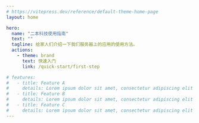 ```yaml
---
# https://vitepress.dev/reference/default-theme-home-page
layout: home

hero:
  name: "二本科技使用指南"
  text: ""
  tagline: 给家人们介绍一下我们服务器上的应用的使用方法。
  actions:
    - theme: brand
      text: 快速入门
      link: /quick-start/first-step

# features:
#   - title: Feature A
#     details: Lorem ipsum dolor sit amet, consectetur adipiscing elit
#   - title: Feature B
#     details: Lorem ipsum dolor sit amet, consectetur adipiscing elit
#   - title: Feature C
#     details: Lorem ipsum dolor sit amet, consectetur adipiscing elit
---
```


